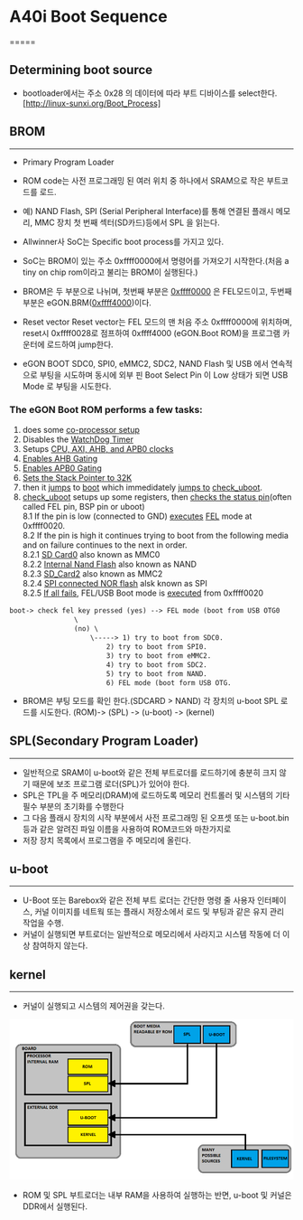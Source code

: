 # A40i Boot Sequence
=====

## Determining boot source
- bootloader에서는 주소 0x28 의 데이터에 따라 부트 디바이스를 select한다. 
[http://linux-sunxi.org/Boot_Process]

## BROM
-----
- Primary Program Loader
- ROM code는 사전 프로그래밍 된 여러 위치 중 하나에서 SRAM으로 작은 부트코드를 로드.
- 예) NAND Flash, SPI (Serial Peripheral Interface)를 통해 연결된 플래시 메모리, MMC 장치 첫 번째 섹터(SD카드)등에서 SPL 을 읽는다.
- Allwinner사 SoC는 Specific boot process를 가지고 있다.
- SoC는 BROM이 있는 주소  0xffff0000에서 명령어를 가져오기 시작한다.(처음 a tiny on chip rom이라고 불리는 BROM이 실행된다.) 
- BROM은 두 부분으로 나뉘며, 첫번째 부분은 [0xffff0000](https://github.com/lchy0113/Allwinner-Info/blob/master/BROM/ffff0000.s) 은 FEL모드이고, 두번째 부분은 eGON.BRM([0xffff4000](https://github.com/lchy0113/Allwinner-Info/blob/master/BROM/ffff4000.s))이다.

- Reset vector 
 Reset vector는 FEL 모드의 맨 처음 주소 0xffff0000에 위치하며, reset시 0xffff0028로 점프하여 0xffff4000 (eGON.Boot ROM)을 프로그램 카운터에 로드하여 jump한다.

- eGON BOOT
 SDC0, SPI0, eMMC2, SDC2, NAND Flash 및 USB 에서 연속적으로 부팅을 시도하며 동시에 외부 핀  Boot Select Pin 이 Low 상태가 되면 USB Mode 로 부팅을 시도한다. 

### The eGON Boot ROM performs a few tasks:

1. does some [co-processor setup](https://github.com/lchy0113/Allwinner-Info/blob/4777ddf2a26eca973484714ac48bbaf18849dab4/BROM/ffff4000.s#L19)  
2. Disables the [WatchDog Timer](https://github.com/lchy0113/Allwinner-Info/blob/4777ddf2a26eca973484714ac48bbaf18849dab4/BROM/ffff4000.s#L23)	  
3. Setups [CPU, AXI, AHB, and APB0 clocks](https://github.com/lchy0113/Allwinner-Info/blob/4777ddf2a26eca973484714ac48bbaf18849dab4/BROM/ffff4000.s#L28)  
4. [Enables AHB Gating](https://github.com/lchy0113/Allwinner-Info/blob/4777ddf2a26eca973484714ac48bbaf18849dab4/BROM/ffff4000.s#L34)  
5. [Enables APB0 Gating](https://github.com/lchy0113/Allwinner-Info/blob/4777ddf2a26eca973484714ac48bbaf18849dab4/BROM/ffff4000.s#L38)  
6. [Sets the Stack Pointer to 32K](https://github.com/lchy0113/Allwinner-Info/blob/4777ddf2a26eca973484714ac48bbaf18849dab4/BROM/ffff4000.s#L40)  
7. then it [jumps](https://github.com/lchy0113/Allwinner-Info/blob/4777ddf2a26eca973484714ac48bbaf18849dab4/BROM/ffff4000.s#L41) to [boot](https://github.com/lchy0113/Allwinner-Info/blob/4777ddf2a26eca973484714ac48bbaf18849dab4/BROM/ffff4000.s#L84) which immedidately [jumps to](https://github.com/lchy0113/Allwinner-Info/blob/4777ddf2a26eca973484714ac48bbaf18849dab4/BROM/ffff4000.s#L86) [check_uboot](https://github.com/lchy0113/Allwinner-Info/blob/4777ddf2a26eca973484714ac48bbaf18849dab4/BROM/ffff4000.s#L2551).  
8. [check_uboot](https://github.com/lchy0113/Allwinner-Info/blob/4777ddf2a26eca973484714ac48bbaf18849dab4/BROM/ffff4000.s#L2551) setups up some registers, then [checks the status pin](https://github.com/lchy0113/Allwinner-Info/blob/4777ddf2a26eca973484714ac48bbaf18849dab4/BROM/ffff4000.s#L2560)(often called FEL pin, BSP pin or uboot)  
8.1 If the pin is low (connected to GND) [executes](https://github.com/lchy0113/Allwinner-Info/blob/4777ddf2a26eca973484714ac48bbaf18849dab4/BROM/ffff4000.s#L90) [FEL](https://linux-sunxi.org/FEL) mode at 0xffff0020.   
8.2 If the pin is high it continues trying to boot from the following media and on failure continues to the next in order.   
8.2.1 [SD Card0](https://github.com/lchy0113/Allwinner-Info/blob/4777ddf2a26eca973484714ac48bbaf18849dab4/BROM/ffff4000.s#L91) also known as MMC0  
8.2.2 [Internal Nand Flash](https://github.com/lchy0113/Allwinner-Info/blob/4777ddf2a26eca973484714ac48bbaf18849dab4/BROM/ffff4000.s#L98) also known as NAND  
8.2.3 [SD_Card2](https://github.com/lchy0113/Allwinner-Info/blob/4777ddf2a26eca973484714ac48bbaf18849dab4/BROM/ffff4000.s#L104) also known as MMC2  
8.2.4 [SPI connected NOR flash](https://github.com/lchy0113/Allwinner-Info/blob/4777ddf2a26eca973484714ac48bbaf18849dab4/BROM/ffff4000.s#L111) alsk known as SPI  
8.2.5 [If all fails](https://github.com/lchy0113/Allwinner-Info/blob/4777ddf2a26eca973484714ac48bbaf18849dab4/BROM/ffff4000.s#L117), FEL/USB Boot mode is [executed](https://github.com/lchy0113/Allwinner-Info/blob/4777ddf2a26eca973484714ac48bbaf18849dab4/BROM/ffff4000.s#L120) from 0xffff0020  
  
```
boot-> check fel key pressed (yes) --> FEL mode (boot from USB OTG0
				\
				(no) \
					\----->	1) try to boot from SDC0.
						2) try to boot from SPI0.
						3) try to boot from eMMC2.
						4) try to boot from SDC2.
						5) try to boot from NAND.
						6) FEL mode (boot form USB OTG.
```


* BROM은 부팅 모드를 확인 한다.(SDCARD > NAND) 각 장치의 u-boot SPL 로드를 시도한다.
(ROM)-> (SPL) -> (u-boot) -> (kernel)

## SPL(Secondary Program Loader)
-----
- 일반적으로 SRAM이 u-boot와 같은 전체 부트로더를 로드하기에 충분히 크지 않기 때문에 보조 프로그램 로더(SPL)가 있어야 한다.
- SPL은 TPL을 주 메모리(DRAM)에 로드하도록 메모리 컨트롤러 및 시스템의 기타 필수 부분의 초기화를 수행한다
- 그 다음 플래시 장치의 시작 부분에서 사전 프로그래밍 된 오프셋 또는 u-boot.bin등과 같은 알려진 파일 이름을 사용하여 ROM코드와 마찬가지로
- 저장 장치 목록에서 프로그램을 주 메모리에 올린다.

## u-boot
-----
- U-Boot 또는 Barebox와 같은 전체 부트 로더는 간단한 명령 줄 사용자 인터페이스, 커널 이미지를 네트웍 또는 플래시 저장소에서 로드 및 부팅과 같은 유지 관리 작업을 수행.
- 커널이 실행되면 부트로더는 일반적으로 메모리에서 사라지고 시스템 작동에 더 이상 참여하지 않는다.

## kernel
-----
- 커널이 실행되고 시스템의 제어권을 갖는다. 


![](image/A40i_BOOT_SEQ_1.png)
- ROM 및 SPL 부트로더는 내부 RAM을 사용하여 실행하는 반면,  u-boot 및 커널은 DDR에서 실행된다.
